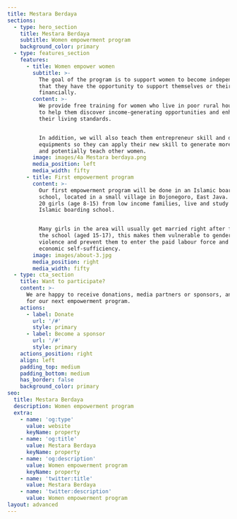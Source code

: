 ```yaml
---
title: Mestara Berdaya
sections:
  - type: hero_section
    title: Mestara Berdaya
    subtitle: Women empowerment program
    background_color: primary
  - type: features_section
    features:
      - title: Women empower women
        subtitle: >-
          The goal of the program is to support women to become independent so
          that they have the opportunity to support themselves or their family
          financially.
        content: >-
          We provide free training for women who live in poor rural households,
          to help them discover income-generating opportunities and enhance
          their living standards. 


          In addition, we will also teach them entrepreneur skill and donate the
          equipments so they can apply their new skill to generate more income
          and potentially teach other women.
        image: images/4a Mestara berdaya.png
        media_position: left
        media_width: fifty
      - title: First empowerment program
        content: >-
          Our first empowerment program will be done in an Islamic boarding
          school, located in a small village in Bojonegoro, East Java. There are
          20 girls (age 8-15) from low income families, live and study in this
          Islamic boarding school.


          Many girls in the area will usually get married right after finishing
          the school (aged 15-17), this makes them vulnerable to gender-based
          violence and prevent them to enter the paid labour force and gaining
          economic self-sufficiency.
        image: images/about-3.jpg
        media_position: right
        media_width: fifty
  - type: cta_section
    title: Want to participate?
    content: >-
      We are happy to receive donations, media partners or sponsors, and ideas
      for our next empowerment program.
    actions:
      - label: Donate
        url: '/#'
        style: primary
      - label: Become a sponsor
        url: '/#'
        style: primary
    actions_position: right
    align: left
    padding_top: medium
    padding_bottom: medium
    has_border: false
    background_color: primary
seo:
  title: Mestara Berdaya
  description: Women empowerment program
  extra:
    - name: 'og:type'
      value: website
      keyName: property
    - name: 'og:title'
      value: Mestara Berdaya
      keyName: property
    - name: 'og:description'
      value: Women empowerment program
      keyName: property
    - name: 'twitter:title'
      value: Mestara Berdaya
    - name: 'twitter:description'
      value: Women empowerment program
layout: advanced
---
```

